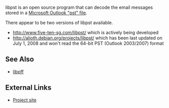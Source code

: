 libpst is an open source program that can decode the email messages
stored in a [Microsoft Outlook "pst"
file](Personal_Folder_File_(PAB,_PST,_OST) "wikilink").

There appear to be two versions of libpst available.

- <http://www.five-ten-sg.com/libpst/> which is actively being developed
- <http://alioth.debian.org/projects/libpst/> which has been last
  updated on July 1, 2008 and won't read the 64-bit PST (Outlook
  2003/2007) format

## See Also

- [libpff](libpff "wikilink")

## External Links

- [Project site](http://www.five-ten-sg.com/libpst/)